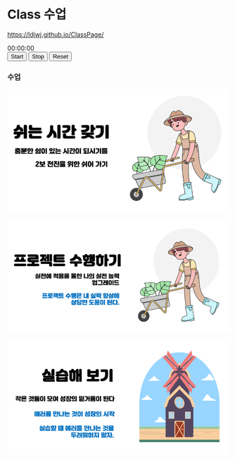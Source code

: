 # Class 수업
https://ldjwj.github.io/ClassPage/

<div id="stopwatch">00:00:00</div>
<button onclick="startStopwatch()">Start</button>
<button onclick="stopStopwatch()">Stop</button>
<button onclick="resetStopwatch()">Reset</button>

<script>
let startTime, interval;

function startStopwatch() {
  startTime = new Date().getTime();
  interval = setInterval(updateStopwatch, 10);
}

function stopStopwatch() {
  clearInterval(interval);
}

function resetStopwatch() {
  clearInterval(interval);
  document.getElementById("stopwatch").textContent = "00:00:00";
}

function updateStopwatch() {
  const currentTime = new Date().getTime() - startTime;
  const seconds = Math.floor((currentTime / 1000) % 60);
  const minutes = Math.floor((currentTime / (1000 * 60)) % 60);
  const hours = Math.floor((currentTime / (1000 * 60 * 60)) % 24);

  document.getElementById("stopwatch").textContent =
    `${hours.toString().padStart(2, "0")}:${minutes.toString().padStart(2, "0")}:${seconds.toString().padStart(2, "0")}`;
}
</script>


### 수업
![프로젝트 수행](class_status01.png)
<br>
<br>
![쉬는 시간](class_status02.png)
<br>
<br>
![실습 시간](class_status03.png)
